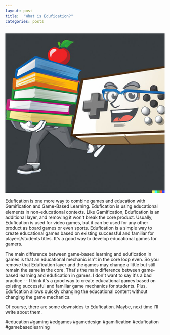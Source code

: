 ```yaml
---
layout: post
title:  "What is Edufication?"
categories: posts
---
```

![Books with legs and a gamepad with face](/assets/images/edufication.jpeg)

Edufication is one more way to combine games and education with Gamification and Game-Based Learning.
Edufication is using educational elements in non-educational contexts. Like Gamification, Edufication is an additional layer, and removing it won't break the core product. Usually, Edufication is used for video games, but it can be used for any other product as board games or even sports. Edufication is a simple way to create educational games based on existing successful and familiar for players/students titles. It's a good way to develop educational games for gamers.

The main difference between game-based learning and edufication in games is that an educational mechanic isn't in the core loop even. So you remove that Edufication layer and the games may change a little but still remain the same in the core. That's the main difference between game-based learning and edufication in games. I don't want to say it's a bad practice -- I think it's a good way to create educational games based on existing successful and familiar game mechanics for students. Plus, Edufication allows quickly changing the educational content without changing the game mechanics.

Of course, there are some downsides to Edufication. Maybe, next time I'll write about them.

#education #gaming #edgames #gamedesign #gamification #edufication #gamebasedlearning
